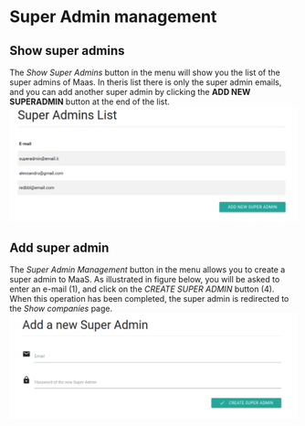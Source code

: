 # Super Admin management
## Show super admins
The *Show Super Admins* button in the menu will show you the list of the super admins of Maas. In theris list there is only the super admin emails, and you can add another super admin by clicking the **ADD NEW SUPERADMIN** button at the end of the list.
![](../img/showSA.png)

## Add super admin
The *Super Admin Management* button in the menu allows you to create a super admin to MaaS.
As illustrated in figure below, you will be asked to enter an e-mail (1), and click on the *CREATE SUPER ADMIN* button (4). When this operation has been completed, the super admin is redirected to the *Show companies* page.
![](../img/addSuperAdmin.png)
